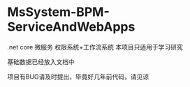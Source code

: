 # MsSystem-BPM-ServiceAndWebApps
.net core 微服务 权限系统+工作流系统
本项目只适用于学习研究

基础数据已经放入文档中

项目有BUG请及时提出，毕竟好几年前代码，请见谅
